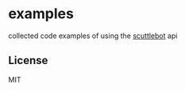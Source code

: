 # examples

collected code examples of using the
[scuttlebot](https://github.com/ssbc/scuttlebot) api

## License

MIT
